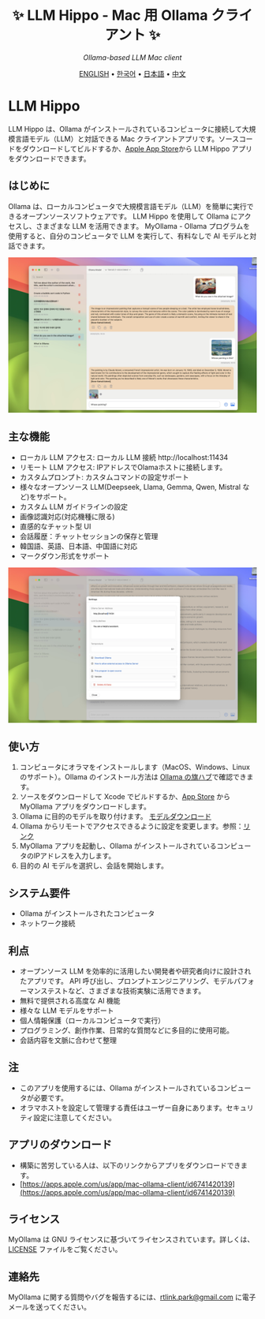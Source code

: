 <div align='center'>


# ✨ LLM Hippo - Mac 用 Ollama クライアント ✨

_Ollama-based LLM Mac client_

[ENGLISH](README.md) •
[한국어](README_KR.md) •
[日本語](README_JP.md) •
[中文](README_CH.md)

</div>

# LLM Hippo

LLM Hippo は、Ollama がインストールされているコンピュータに接続して大規模言語モデル（LLM）と対話できる Mac クライアントアプリです。ソースコードをダウンロードしてビルドするか、[Apple App Store](https://apps.apple.com/us/app/mac-ollama-client/id6741420139)から LLM Hippo アプリをダウンロードできます。

## はじめに

Ollama は、ローカルコンピュータで大規模言語モデル（LLM）を簡単に実行できるオープンソースソフトウェアです。
LLM Hippo を使用して Ollama にアクセスし、さまざまな LLM を活用できます。 MyOllama - Ollama プログラムを使用すると、自分のコンピュータで LLM を実行して、有料なしで AI モデルと対話できます。

![ポスター](image_en.jpg)

## 主な機能

- ローカル LLM アクセス: ローカル LLM 接続 http://localhost:11434
- リモート LLM アクセス: IPアドレスでOlamaホストに接続します。
- カスタムプロンプト: カスタムコマンドの設定サポート
- 様々なオープンソース LLM(Deepseek, Llama, Gemma, Qwen, Mistral など)をサポート。
- カスタム LLM ガイドラインの設定
- 画像認識対応(対応機種に限る)
- 直感的なチャット型 UI
- 会話履歴：チャットセッションの保存と管理
- 韓国語、英語、日本語、中国語に対応
- マークダウン形式をサポート


![poster](image_settings.jpg)

## 使い方

1. コンピュータにオラマをインストールします（MacOS、Windows、Linuxのサポート）。Ollama のインストール方法は [Ollama の旗ハブ](https://ollama.com/download)で確認できます。
2. ソースをダウンロードして Xcode でビルドするか、[App Store](https://apps.apple.com/us/app/my-ollama/id6738298481) から MyOllama アプリをダウンロードします。
3. Ollama に目的のモデルを取り付けます。 [モデルダウンロード](https://ollama.com/search)
4. Ollama からリモートでアクセスできるように設定を変更します。参照：[リンク](http://practical.kr/?p=809)
5. MyOllama アプリを起動し、Ollama がインストールされているコンピュータのIPアドレスを入力します。
6. 目的の AI モデルを選択し、会話を開始します。

## システム要件

- Ollama がインストールされたコンピュータ
- ネットワーク接続

## 利点

- オープンソース LLM を効率的に活用したい開発者や研究者向けに設計されたアプリです。 API 呼び出し、プロンプトエンジニアリング、モデルパフォーマンステストなど、さまざまな技術実験に活用できます。
- 無料で提供される高度な AI 機能
- 様々な LLM モデルをサポート
- 個人情報保護（ローカルコンピュータで実行）
- プログラミング、創作作業、日常的な質問などに多目的に使用可能。
- 会話内容を文脈に合わせて整理

## 注

- このアプリを使用するには、Ollama がインストールされているコンピュータが必要です。
- オラマホストを設定して管理する責任はユーザー自身にあります。セキュリティ設定に注意してください。

## アプリのダウンロード

- 構築に苦労している人は、以下のリンクからアプリをダウンロードできます。
- [https://apps.apple.com/us/app/mac-ollama-client/id6741420139](https://apps.apple.com/us/app/mac-ollama-client/id6741420139)

## ライセンス

MyOllama は GNU ライセンスに基づいてライセンスされています。詳しくは、[LICENSE](ライセンス) ファイルをご覧ください。

## 連絡先

MyOllama に関する質問やバグを報告するには、rtlink.park@gmail.com に電子メールを送ってください。
